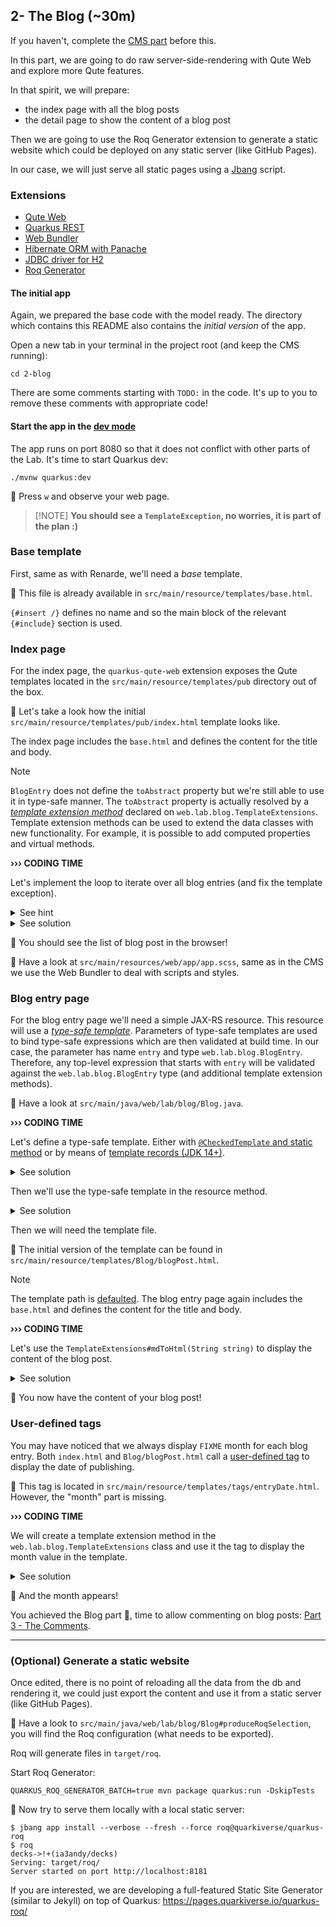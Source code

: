 ## 2- The Blog (~30m)

If you haven't, complete the [CMS part](../1-cms) before this.

In this part, we are going to do raw server-side-rendering with Qute Web and explore more Qute features.

In that spirit, we will prepare:
- the index page with all the blog posts
- the detail page to show the content of a blog post

Then we are going to use the Roq Generator extension to generate a static website which could be deployed on any static server (like GitHub Pages). 

In our case, we will just serve all static pages using a [Jbang](https://www.jbang.dev/) script.

### Extensions

 - [Qute Web](https://docs.quarkiverse.io/quarkus-qute-web/dev/index.html)
 - [Quarkus REST](https://quarkus.io/guides/rest)
 - [Web Bundler](https://docs.quarkiverse.io/quarkus-web-bundler/dev/index.html)
 - [Hibernate ORM with Panache](https://quarkus.io/guides/hibernate-orm-panache)
 - [JDBC driver for H2](https://quarkus.io/guides/datasource)
 - [Roq Generator](https://github.com/quarkiverse/quarkus-roq)

#### The initial app

Again, we prepared the base code with the model ready.
The directory which contains this README also contains the _initial version_ of the app.

Open a new tab in your terminal in the project root (and keep the CMS running):

```shell
cd 2-blog
```

There are some comments starting with `TODO:` in the code.
It's up to you to remove these comments with appropriate code!

#### Start the app in the [dev mode](https://quarkus.io/guides/dev-mode-differences)

The app runs on port 8080 so that it does not conflict with other parts of the Lab.
It's time to start Quarkus dev:

```
./mvnw quarkus:dev
```

🚀 Press `w` and observe your web page.

> [!NOTE] **You should see a `TemplateException`, no worries, it is part of the plan :)**

### Base template

First, same as with Renarde, we'll need a _base_ template.

👀 This file is already available in `src/main/resource/templates/base.html`.

`{#insert /}` defines no name and so the main block of the relevant `{#include}` section is used.

### Index page

For the index page, the `quarkus-qute-web` extension exposes the Qute templates located in the `src/main/resource/templates/pub` directory out of the box.

👀 Let's take a look how the initial `src/main/resource/templates/pub/index.html` template looks like.

The index page includes the `base.html` and defines the content for the title and body.

> [!NOTE] 
> `BlogEntry` does not define the `toAbstract` property but we're still able to use it in type-safe manner.
> The `toAbstract` property is actually resolved by a [_template extension method_](https://quarkus.io/guides/qute-reference#template_extension_methods) declared on `web.lab.blog.TemplateExtensions`.
> Template extension methods can be used to extend the data classes with new functionality.
> For example, it is possible to add computed properties and virtual methods.

**››› CODING TIME**

Let's implement the loop to iterate over all blog entries (and fix the template exception).

<details>
<summary>See hint</summary>

We will use the `BlogEntry#listAllSortedByPublished()` method to obtain the blog entries in the template.

</details>

<details>
<summary>See solution</summary>

In `src/main/resource/templates/pub/index.html`:

```html
  {#for entry in BlogEntry:listAllSortedByPublished}
    <article>
      ...
    </article>
  {/for}
  </div>
```

The `BlogEntry:listAllSortedByCreated` is an expression that calls the static method `web.lab.blog.BlogEntry#listAllSortedByCreated()`.
That's why we need to annotate the `BlogEntry` with `@TemplateData(namespace = "BlogEntry")`.

</details>

🚀 You should see the list of blog post in the browser! 

👀 Have a look at `src/main/resources/web/app/app.scss`, same as in the CMS we use the Web Bundler to deal with scripts and styles.

### Blog entry page

For the blog entry page we'll need a simple JAX-RS resource.
This resource will use a [_type-safe template_](https://quarkus.io/guides/qute-reference#typesafe_templates).
Parameters of type-safe templates are used to bind type-safe expressions which are then validated at build time.
In our case, the parameter has name `entry` and type `web.lab.blog.BlogEntry`.
Therefore, any top-level expression that starts with `entry` will be validated against the `web.lab.blog.BlogEntry` type (and additional template extension methods).

👀 Have a look at `src/main/java/web/lab/blog/Blog.java`.

**››› CODING TIME**

Let's define a type-safe template.
Either with [`@CheckedTemplate` and static method](https://quarkus.io/guides/qute-reference#nested-type-safe-templates) or by means of [template records (JDK 14+)](https://quarkus.io/guides/qute-reference#template-records).


<details>
<summary>See solution</summary>

In `src/main/java/web/lab/blog/Blog.java`, add this:

```java

@CheckedTemplate
static class Templates {
    static native TemplateInstance blogPost(BlogEntry entry);
}
```

</details>

Then we'll use the type-safe template in the resource method.

<details>
<summary>See solution</summary>

In `Blog#blogPost()`, return this:

```java
    return Templates.blogPost(blogEntry.get());
```
</details>

Then we will need the template file.

👀 The initial version of the template can be found in `src/main/resource/templates/Blog/blogPost.html`.


> [!NOTE] 
> The template path is [defaulted](https://quarkus.io/guides/qute-reference#customized-template-path).
> The blog entry page again includes the `base.html` and defines the content for the title and body.

**››› CODING TIME**

Let's use the `TemplateExtensions#mdToHtml(String string)` to display the content of the blog post.

<details>
<summary>See solution</summary>

In `src/main/resource/templates/Blog/blogPost.html`:

```html
  {entry.content.mdToHtml.raw}
```

The `{entry.content.mdToHtml.raw}` expression is quite interesting.
Let's take a look how it's resolved.
The `entry` maps to the `web.lab.blog.BlogEntry` class so during the build Qute validates that a `content` property exist.
It does exist and its type is `java.lang.String`.
Next Qute attempts to validate `mdToHtml`.
There's no such property declared on `java.lang.String` but there is another [template extension method](https://quarkus.io/guides/qute-reference#template_extension_methods): `web.lab.blog.TemplateExtensions#mdToHtml(String)`.
Therefore the validation was successful.
Finally, the `raw` property is used to render an [unescaped value:](https://quarkus.io/guides/qute-reference#character-escapes).
By default, for HTML and XML templates the `'`, `"`, `<`, `>`, `&` characters are escaped.

</details>

🚀 You now have the content of your blog post!

### User-defined tags

You may have noticed that we always display `FIXME` month for each blog entry.
Both `index.html` and `Blog/blogPost.html` call a [user-defined tag](https://quarkus.io/guides/qute-reference#user_tags) to display the date of publishing.

👀 This tag is located in `src/main/resource/templates/tags/entryDate.html`.
However, the "month" part is missing.

**››› CODING TIME**

We will create a template extension method in the `web.lab.blog.TemplateExtensions` class and use it the tag to display the month value in the template.

<details>
<summary>See solution</summary>

In `src/main/java/web/lab/blog/TemplateExtensions.java`, add this:

```java
public static String monthStr(LocalDate date) {
   return date.getMonth().getDisplayName(TextStyle.SHORT, Locale.getDefault());
}
```

in `src/main/resources/templates/tags/entryDate.html`, replace `FIXME`:

```html
  <div>{entry.published.monthStr}</div>
```

</details>

🚀 And the month appears!

You achieved the Blog part 🤩, time to allow commenting on blog posts: [Part 3 - The Comments](../3-comments).

---

### (Optional) Generate a static website 

Once edited, there is no point of reloading all the data from the db and rendering it, we could just export the content and use it from a static server (like GitHub Pages).

👀 Have a look to `src/main/java/web/lab/blog/Blog#produceRoqSelection`, you will find the Roq configuration (what needs to be exported).

Roq will generate files in `target/roq`.

Start Roq Generator:
```shell
QUARKUS_ROQ_GENERATOR_BATCH=true mvn package quarkus:run -DskipTests
```

🚀 Now try to serve them locally with a local static server:
```shell
$ jbang app install --verbose --fresh --force roq@quarkiverse/quarkus-roq
$ roq                                                                                                                         decks->!+(ia3andy/decks)
Serving: target/roq/
Server started on port http://localhost:8181
```

If you are interested, we are developing a full-featured Static Site Generator (similar to Jekyll) on top of Quarkus:
https://pages.quarkiverse.io/quarkus-roq/
